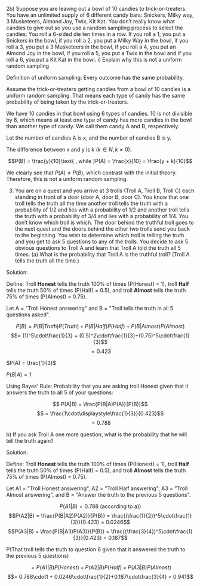 2b)  Suppose you are leaving out a bowl of 10 candies to trick-or-treaters. You have an unlimited
supply of 6 different candy bars: Snickers, Milky way, 3 Musketeers, Almond Joy, Twix, Kit Kat.
You don’t really know what candies to give out so you use a random sampling process to select
the candies:
You roll a 6-sided die ten times in a row. If you roll a 1, you put a Snickers in the bowl, if you
roll a 2, you put a Milky Way in the bowl, if you roll a 3, you put a 3 Musketeers in the bowl, if
you roll a 4, you put an Almond Joy in the bowl, if you roll a 5, you put a Twix in the bowl and
if you roll a 6, you put a Kit Kat in the bowl.
i) Explain why this is not a uniform random sampling

Definition of uniform sampling: Every outcome has the same probability.

Assume the trick-or-treaters getting candies from a bowl of 10 candies is a uniform random sampling. That means each type of candy has the same probability of being taken by the trick-or-treaters.

We have 10 candies in that bowl using 6 types of candies. 10 is not divisible by 6, which means at least one type of candy has more candies in the bowl than another type of candy. We call them candy A and B, respectively.

Let the number of candies A is x, and the number of candies B is y. 

The difference between x and y is k ($k \in N, k \neq 0$).

$$P(B) = \frac{y}{10}\text{ , while }P(A) = \frac{x}{10} = \frac{y + k}{10}$$

We clearly see that $P(A) \neq P(B)$, which contrast with the initial theory. Therefore, this is not a uniform random sampling.

3. You are on a quest and you arrive at 3 trolls (Troll A, Troll B, Troll C)
each standing in front of a door (door A, door B, door C). You know that one troll tells the truth all
the time another troll tells the truth with a probability of 1/2 and lies with a probability of 1/2 and
another troll tells the truth with a probability of 3/4 and lies with a probability of 1/4.
You don’t know which troll is which. The door behind the truthful troll goes to the next quest and
the doors behind the other two trolls send you back to the beginning.
You wish to determine which troll is telling the truth and you get to ask 5 questions to any of the
trolls.
You decide to ask 5 obvious questions to Troll A and learn that Troll A told the truth all 5 times.
(a) What is the probability that Troll A is the truthful troll? (Troll A tells the truth all the time.)

Solution:

Define: Troll **Honest** tells the truth 100% of times (P(Honest) = 1), troll **Half** tells the truth 50% of times (P(Half) = 0.5),
and troll **Almost** tells the truth 75% of times (P(Almost) = 0.75).

Let A = "Troll Honest answering" and B = "Troll tells the truth in all 5 questions asked".

 $$P(B) = P(B|Truth)P(Truth) + P(B|Half)P(Half) + P(B|Almost)P(Almost) $$
 $$= (1)^5\cdot\frac{1}{3} + (0.5)^2\cdot\frac{1}{3}+(0.75)^5\cdot\frac{1}{3}$$
 $$= 0.423$$
 
 $P(A) = \frac{1}{3}$
 
 $P(B|A) = 1$

Using Bayes' Rule: Probability that you are asking troll Honest given that it answers the truth to all 5 of your questions:

$$ P(A|B) = \frac{P(B|A)P(A)}{P(B)}$$
$$ = \frac{1\cdot\displaystyle\frac{1}{3}}{0.423}$$
$$ = 0.788$$

b) If you ask Troll A one more question, what is the probability that he will tell the truth again?

Solution:

Define: Troll **Honest** tells the truth 100% of times (P(Honest) = 1), troll **Half** tells the truth 50% of times (P(Half) = 0.5),
and troll **Almost** tells the truth 75% of times (P(Almost) = 0.75).

Let A1 = "Troll Honest answering", A2 = "Troll Half answering", A3 = "Troll Almost answering", 
and B = "Answer the truth to the previous 5 questions".

$$P(A1|B) = 0.788 \text{ (according to a))}$$
$$P(A2|B) = \frac{P(B|A2)P(A2)}{P(B)} = \frac{(\frac{1}{2})^5\cdot\frac{1}{3}}{0.423} = 0.0246$$
$$P(A3|B) = \frac{P(B|A3)P(A3)}{P(B)} = \frac{(\frac{3}{4})^5\cdot\frac{1}{3}}{0.423} = 0.187$$

P(That troll tells the truth to question 6 given that it answered the truth to the previous 5 questions)

$$= P(A1|B)P(Honest) + P(A2|B)P(Half) + P(A3|B)P(Almost)$$
$$= 0.788\cdot1 + 0.0246\cdot\frac{1}{2}+0.187\cdot\frac{3}{4} = 0.941$$


 
